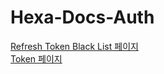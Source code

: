 # Hexa-Docs-Auth

<a href="https://nhnacademy-be8-hexa.github.io/Hexa-Docs-Auth/refreshTokenBlackList.html" target="_blank">
  Refresh Token Black List 페이지
</a>

<br>

<a href="https://nhnacademy-be8-hexa.github.io/Hexa-Docs-Auth/token.html" target="_blank">
  Token 페이지
</a>
